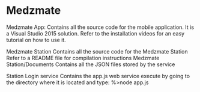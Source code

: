 # Medzmate #

Medzmate App:
	Contains all the source code for the mobile application. 
	It is a Visual Studio 2015 solution. Refer to the installation videos for an easy tutorial on how to use it.
	
Medzmate Station
	Contains all the source code for the Medzmate Station
	Refer to a README file for compilation instructions
Medzmate Station/Documents
	Contains all the JSON files stored by the service
	
Station Login service
	Contains the app.js web service
	execute by going to the directory where it is located and type:
		%>node app.js
	
